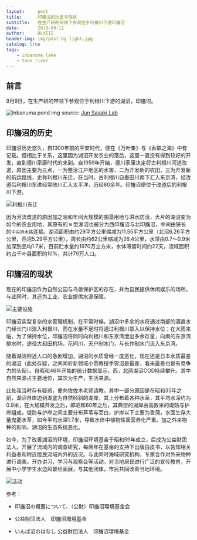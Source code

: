 ```yaml
---
layout:     post
title:      印旛沼的历史与现状
subtitle:   在生产研的带领下参观位于利根川下游印旛沼
date:       2018-09-11
author:     DLXIII
header-img: img/post-bg-light.jpg
catalog: true
tags:
    - inbanuma lake
    - tone river
---
```



## 前言

9月9日，在生产研的带领下参观位于利根川下游的湖沼，印旛沼。

![Inbanuma pond][1]
img source: [Jun Sasaki Lab][2]


<!--more-->


## 印旛沼的历史

印旛沼历史悠久，自1300年前的平安时代，便在《万叶集》与《香取之海》中有记载。但相比于关系，这里因为湖沼开发农业的落后，这里一直没有得到较好的开发，直到德川家康时代的来到。自1959年开始，德川家康决定将古利根川河道改道，原因主要为三点，一为整治江户地区的水害，二为开发新的农田，三为开发新的航运路线，史称利根川东迁。在当时，古利根川自墨田川南下汇入东京湾，经改道后利根川东进经常陆川汇入太平洋，历经60余年。印旛沼便位于改道后的利根川下游。

![利根川东迁][3]

因为河流改道的原因加之昭和年间大规模的围垦用地与洪水防治，大片的湖沼变为如今的农业用地，其原有的 `W` 型湖沼也被分为西印旛沼与北印旛沼，中间由狭长的`中央排水路`连接。湖沼面积由约29平方公里缩减为11.55平方公里（北沼6.26平方公里，西沼5.29平方公里），周长由约62公里缩减为26.4公里，水深由0.7～0.9米加深到品均1.7米，目前贮水量约1970万立方米，水体滞留时间约22天，流域面积约占千叶县面积的10%，共计79万人口。

## 印旛沼的现状

现在的印旛沼作为自然公园与鸟兽保护区的存在，并为县民提供休闲娱乐的场所。与此同时，其还为工业，农业提供水源保障。

![主要设施][4]

印旛沼实型复杂的水管理机制，在平常时候，湖沼中多余的水将通过南部的酒直水门经长门川泄入利根川，而在水量不足时将通过利根川泵入以保持水位；在大雨来临，为了保持水位，印旛沼将同时向利根川和东京湾泄出多余存量，向南的东京湾排水时，途径大和田机场，花间川，天户制水门，与长作制水门流入东京湾。

随着湖沼附近人口的急剧增加，湖沼的水质曾经一度恶化，现在还是日本水质最差的湖沼（此处存疑，之间闻听新领域小贯教授手贺沼是最差，看来最差也是有竞争力的头衔）。自昭和46年开始的统计数据显示，西，北两湖沼COD持续攀升。其中自然来源占主要地位，其次为生产，生活来源。

此处我当时存有疑惑，便向佐佐木老师请教。其中一部分原因是在昭和35年之前，湖沼自岸边到湖底为自然倾斜的湖岸，其上分布着各种水草，其平均水深约为0.9米，在大规模开发之后，即昭和60年之后，其典型的湖岸由高数米的堤防与护岸组成，堤防与护岸之间主要分布芦苇与茭白，护岸以下主要为香蒲，水面生存大量鬼菱水草，如今平均水深1.7米，导致水体中植物性富营养化严重。加之外来物种的影响，湖沼的生态系统恶化。

如今，为了改善湖沼的环境，印旛沼环境基金于昭和59年成立，后成为公益财团法人。开展了流域内的调查研究，每两年在基金的支持下出版白皮书，以告知相关利益者和附近居民流域内外的近况。与此同时海域研究机构，专家合作对外来物种进行调查。开办讲习，学习与观察会等活动。对当地居民进行广泛的宣传教育，开展中小学学生水边风景绘画展，与其他团体，市民共同改善当地环境。

![活动][5]


参考：

* 印旛沼の概要について、（公財）印旛沼環境基金会

* 公益財団法人　印旛沼環境基金

* いんば沼のはなし 公益財団法人　印旛沼環境基金


  [1]: https://estuarine.jp/wp-content/uploads/2018/09/R0021085-768x576.jpg
  [2]: https://estuarine.jp/2018/09/utokyo-hydro-trip/?lang=en
  [3]: https://s1.ax1x.com/2018/09/11/ikeNfs.jpg
  [4]: https://s1.ax1x.com/2018/09/11/ikmKN4.jpg
  [5]: https://s1.ax1x.com/2018/09/11/iknIFe.jpg
